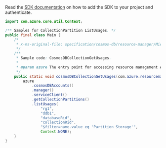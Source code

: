 Read the [SDK documentation](https://github.com/Azure/azure-sdk-for-java/blob/azure-resourcemanager_2.10.0/sdk/resourcemanager/azure-resourcemanager/README.md) on how to add the SDK to your project and authenticate.

```java
import com.azure.core.util.Context;

/** Samples for CollectionPartition ListUsages. */
public final class Main {
    /*
     * x-ms-original-file: specification/cosmos-db/resource-manager/Microsoft.DocumentDB/stable/2021-10-15/examples/CosmosDBCollectionPartitionGetUsages.json
     */
    /**
     * Sample code: CosmosDBCollectionGetUsages.
     *
     * @param azure The entry point for accessing resource management APIs in Azure.
     */
    public static void cosmosDBCollectionGetUsages(com.azure.resourcemanager.AzureResourceManager azure) {
        azure
            .cosmosDBAccounts()
            .manager()
            .serviceClient()
            .getCollectionPartitions()
            .listUsages(
                "rg1",
                "ddb1",
                "databaseRid",
                "collectionRid",
                "$filter=name.value eq 'Partition Storage'",
                Context.NONE);
    }
}
```
